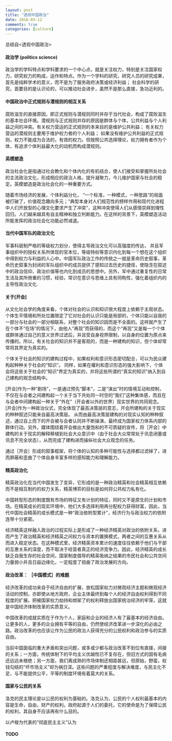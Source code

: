 ```yaml
---
layout: post
title: "透视中国政治"
date: 2016-03-12
comments: true
categories: [culture]
---
```

总结自<透视中国政治>  
  
#### 政治学 (politics science)
政治学的学科特点和学科要求的一个中心点，就是关注权力，特别是关注国家权力，研究权力的构成，运作和特点。作为一个学科的研究，研究人员的研究成果，首先是纯粹学术的意义，而不是为了服务政府决策或经济利益； 社会科学的研究，首要目的是认识论的，可以推动社会进步，虽然不是那么直接，急功近利的。

#### 中国政治中正式规则与潜规则的相互关系  
腐败滋生的直接原因，即正式规则与潜规则同时并存于当代社会，构成了腐败滋生的基本社会环境。潜规则与正式规则并存的原因是群体与个体，公共利益与个人利益之间的冲突。有关权力营运的正式规则的本来目的是维护公共利益； 有关权力营运的潜规则主要用于维护权力者的个人利益； 如果没有维护公共利益的正式规则，权力不能成为合法的，有效的权力。但按照公共选择理论，权力拥有者作为个体，有追求个体利益最大化的动机而构成潜规则。

####  英模塑造  
政治社会化是指通过社会教化和个体内化的有机结合，使人们接受和掌握所处社会的主流政治文化，形成相应的政治人格，提升凝聚力，今儿维护国家与社会的稳定。英模塑造是政治社会化的一种重要方式。

随着市场经济的发展，个体利益分化， “一个标准，一种模式，一种思路”的局面被打破了，价值观念趣向多元；“典型本身对人们规范性的榜样作用和现代化进程中人们开放型的心理文化要求产生了冲突”，这种冲突使得人们从感情崇拜到理性回归，人们越来越具有自主精神和独立判断能力。在这样的背景下，英模塑造活动所能发挥的政治社会化功能必然减退。


#### 当代中国军队的政治文化  
军事科层制严格的等级权力划分，使得主导政治文化可以高强度的传达， 并且军事组织中的授权关系所体现的官本位，等级特权等意识内化到每一个想在这个组织中得到权力与利益的人心中。中国军队政治工作的传统之一就是革命历史叙事，革命历史叙事为封闭的军队组织中的成员提供了感知过去历史的捷径，使隐含在叙述中的政治信仰，政治价值等也内化到成员的思想中。另外，军中通过重复性的日常生活及其所倚重的习惯，经验，常识在意识与思维上具有同构性，强化着组织内的主导性政治文化.


#### 关于[开会]  
从文化社会学的角度来看，个体对社会的认识和知识很大程度上依赖于主观状态。个体生平情境和所处位置限定了它对社会的认识只能是局部的，个体只能以自我的一部分与社会的一部分相联系，对整个社会的知识因而是不全面的。这样就产生了在个体不“在场”的情况下，由他人“再现”而获得的，而这个“再现”又是每一个个体或群体通过自己的意义世界过滤后，并且受自身视界限制，以自身的位置为原点来传播的。所以，有关社会的知识并不是客观的，而是一种建构的知识，但个体却常常将其界定为真实的。

个体关于社会的知识的建构过程中，如果权利和意识形态密切配合，可以为民众建构起种种关于社会的“知识”。 同样，如果在權利和意识形态的强大影响下，个体会将这些关于社会的“知识”界定为真实的，并将这些所谓的“真实的知识”纳入到自己建构的观念结构中。

[开会]作为一种“剧场”，一是通过预先“脚本”，二是“演出”时的情境互动和控制，不仅在与会者之间建构起一个关于当下共处同一时空的“我们”这种集体感，而且在与会者中间建构起一种关于“外在”（开会者以外的世界）现实世界的共同观念。[开会]作为一种政治仪式，完全体现了最高决策层的意志，开会所建构的关于现实的种种叙述只能来自最高决策层。 从而由最高决策层建构的对现实认知的种种叙述，通过自上而下的开会被与会者认同并不断操演，最终成为国家权力体系内部的群体行动。另外，媒体围绕着开会做出大量饱和的不可质疑的宣传，将［开会］中建构的关于现实的解释移植到社会大众意识中（由于社会大众常常处于讯息闭塞或讯息不完全状态），从而完成了建构进而操纵社会大众观念的任务。

通过［开会］形成的叙事框架，将个体的认知的多种可能性与选择都过滤掉了，进而屏蔽和歪曲了个体自身丰富多样的感知能力和理解能力。


#### 精英政治化  
精英政治化在当代中国发生了变异，它形成的是一种政治精英和社会精英相互依赖而不是相互制约的权力关系，精英博弈的目标是如何将公共权力私有化。

中国转型形态的制度既有市场的特征又有计划的特征，同时又不是原生的计划和市场。在精英成长的现实环境中，他们大多选择利用再分配权力获得财富，因此，当代中国社会精英的成长模式是一种“政治依附型累计”，经济行为与政治权力的依附连带十分紧密。

经济精英这样融入政治的过程实际上是形成了一种经济精英对政治的依附关系，进而产生了政治精英和经济精英之间权力与资本的置换模式，两者之间的互惠关系从而进入稳定状态。在这种模式里，经济精英资本累计的速度往往依赖于他们与干部的互惠关系的深度，而不取决于经营者真正的经济竞争力。因此，经济精英的成长缺乏自我生存的社会空间，国家制度倡导的精英吸纳之结果的市民社会和公共空间力量弱小并且日益边缘化，一定程度了扭曲了政治发展的方向。

#### 政治改革： ［中国模式］的难题  
经济改革的成功来自于经济自由的扩展，放松国家权力对微观经济主题和微观经济活动的控制，亦即使从地方政府，企业主体最终到每个人的经济自由权利得到不同程度的扩展。把被国家权力劫持和绑架了的权利释放出国家统治经济的牢笼，这就是中国经济体制改革的实质意义。

中国改革的成就实质在于作为个人，家庭和企业的经济人有了最基本的经济自由。让更多的人，更多的企业拥有平等的自由，仍然使经济改革进一步深化的必由之路。政治改革的也应该让作为公民的政治人获得充分的公民权利和政治参与的实质自由。

当前中国面临的重大矛盾和突出问题，或多或少都与政治改革不到位有直接，间接的关系；一方面，传统体制下的平均主义优越性已不复存在，但旧方式的固有毛病还远远未根绝；另一方面，我们离成熟的市场体制还相距甚远，但原始，野蛮，权钱勾结的“坏市场主义”却为祸日深。这些问题的严重程度与解决难度，与民主化不足，与不能提供公平，平等的制度环境有着莫大的关系。

#### 国家与公民的关系 
洛克的民主理论是以公民的权利为基础的。洛克认为，公民的个人权利最基本的内容是生命，自由，财产的权利。政府起源于人们的委托，它的使命是为了保障公民的权利，其自身不应该再有什么目的。

以卢梭为代表的“彻底民主主义”认为

#### TODO
